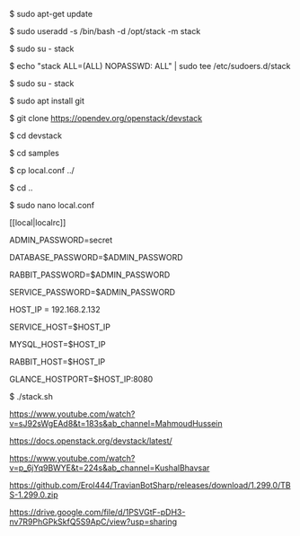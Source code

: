 $ sudo apt-get update

$ sudo useradd -s /bin/bash -d /opt/stack -m stack

$ sudo su - stack

$ echo "stack ALL=(ALL) NOPASSWD: ALL" | sudo tee /etc/sudoers.d/stack

$ sudo su - stack

$ sudo apt install git

$ git clone https://opendev.org/openstack/devstack

$ cd devstack

$ cd samples

$ cp local.conf ../

$ cd ..

$ sudo nano local.conf

[[local|localrc]]

ADMIN_PASSWORD=secret

DATABASE_PASSWORD=$ADMIN_PASSWORD

RABBIT_PASSWORD=$ADMIN_PASSWORD

SERVICE_PASSWORD=$ADMIN_PASSWORD

HOST_IP = 192.168.2.132

SERVICE_HOST=$HOST_IP

MYSQL_HOST=$HOST_IP

RABBIT_HOST=$HOST_IP

GLANCE_HOSTPORT=$HOST_IP:8080

$ ./stack.sh

https://www.youtube.com/watch?v=sJ92sWgEAd8&t=183s&ab_channel=MahmoudHussein

https://docs.openstack.org/devstack/latest/

https://www.youtube.com/watch?v=p_6jYq9BWYE&t=224s&ab_channel=KushalBhavsar

https://github.com/Erol444/TravianBotSharp/releases/download/1.299.0/TBS-1.299.0.zip

https://drive.google.com/file/d/1PSVGtF-pDH3-nv7R9PhGPkSkfQ5S9ApC/view?usp=sharing
